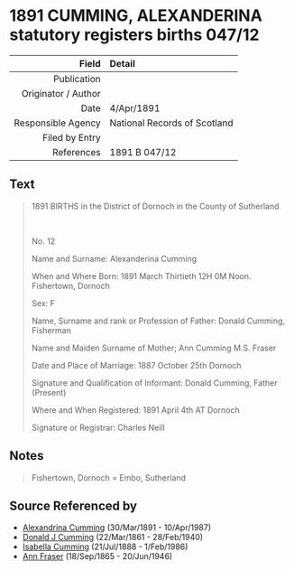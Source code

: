 ﻿---
layout: page
permalink: /sources/s74795264
---

# 1891 CUMMING, ALEXANDERINA statutory registers births 047/12

Field | Detail
---:|:---
Publication | 
Originator / Author | 
Date | 4/Apr/1891
Responsible Agency | National Records of Scotland
Filed by Entry | 
References | 1891 B 047/12

## Text

> 1891 BIRTHS in the District of Dornoch in the County of Sutherland
>
> <br/>
>
> No. 12
>
> Name and Surname: Alexanderina Cumming
>
> When and Where Born: 1891 March Thirtieth 12H 0M Noon. Fishertown, Dornoch
>
> Sex: F
>
> Name, Surname and rank or Profession of Father: Donald Cumming, Fisherman
>
> Name and Maiden Surname of Mother; Ann Cumming M.S. Fraser
>
> Date and Place of Marriage: 1887 October 25th Dornoch
>
> Signature and Qualification of Informant: Donald Cumming, Father (Present)
>
> Where and When Registered: 1891 April 4th AT Dornoch
>
> Signature or Registrar: Charles Neill
>

## Notes

> Fishertown, Dornoch = Embo, Sutherland
>


## Source Referenced by

* [Alexandrina Cumming](../people/@57186713@-alexandrina-cumming-b1891-3-30-d1987-4-10.md) (30/Mar/1891 - 10/Apr/1987)
* [Donald J Cumming](../people/@20465544@-donald-j-cumming-b1861-3-22-d1940-2-28.md) (22/Mar/1861 - 28/Feb/1940)
* [Isabella Cumming](../people/@84684994@-isabella-cumming-b1888-7-21-d1986-2-1.md) (21/Jul/1888 - 1/Feb/1986)
* [Ann Fraser](../people/@70425788@-ann-fraser-b1865-9-18-d1946-6-20.md) (18/Sep/1865 - 20/Jun/1946)
